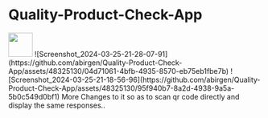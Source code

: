 # Quality-Product-Check-App
<img src="https://github.com/favicon.ico" width="48">
<![Screenshot_2024-03-25-21-28-11-41](https://github.com/abirgen/Quality-Product-Check-App/assets/48325130/5b9aaec8-14ea-4f54-a662-91839e92ffbf) "width="100" height="100"">
![Screenshot_2024-03-25-21-28-07-91](https://github.com/abirgen/Quality-Product-Check-App/assets/48325130/04d71061-4bfb-4935-8570-eb75eb1fbe7b)
![Screenshot_2024-03-25-21-18-56-96](https://github.com/abirgen/Quality-Product-Check-App/assets/48325130/95f940b7-8a2d-4938-9a5a-5b0c549d0bf1)
More Changes to it so as to scan qr code directly and display the same responses..
